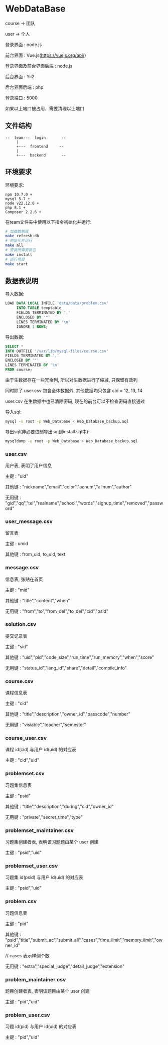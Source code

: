 # WebDataBase

course -> 团队

user   -> 个人

登录界面 : node.js

前台界面 : Vue.js(https://vuejs.org/api/)

登录界面及前台界面后端 : node.js

后台界面 : Yii2

后台界面后端 : php

登录端口 : 5000

如果以上端口被占用，需要清理以上端口

## 文件结构
```
--  team---  login       --
	 |		
	 +---  frontend     --
	 |
	 +---  backend	     --
```

## 环境要求

环境要求:

```
npm 10.7.0 +
mysql 5.7 +
node v22.12.0 +
php 8.1 +
Composer 2.2.6 +
```


在team文件夹中使用以下指令初始化并运行:

```bash
# 加载数据库
make refresh-db
# 初始化并运行
make all
# 安装所需安装包
make install
# 运行项目
make start
```

## 数据表说明

导入数据:

```sql
LOAD DATA LOCAL INFILE 'data/data/problem.csv'
     INTO TABLE temptable
     FIELDS TERMINATED BY ',' 
     ENCLOSED BY '"'
     LINES TERMINATED BY '\n'
     IGNORE 1 ROWS;
```

导出数据:

```sql
SELECT * 
INTO OUTFILE '/var/lib/mysql-files/course.csv'
FIELDS TERMINATED BY ',' 
ENCLOSED BY '"' 
LINES TERMINATED BY '\n'
FROM course;
```

由于生数据存在一些冗余列, 所以对生数据进行了缩减, 只保留有效列

同时除了 user.csv 包含全体数据外, 其他数据均只包含 cid = 12, 13, 14

user.csv 在生数据中也已清除密码, 现在的前台可以不检查密码直接通过

导入sql:

```bash
mysql -u root -p Web_Database < Web_Database_backup.sql
```

导出sql(非必要进制导出sql到install.sql中):
```bash
mysqldump -u root -p Web_Database > Web_Database_backup.sql
```


### user.csv

用户表, 表明了用户信息

主键 : "uid"

其他键 : "nickname","email","color","acnum","allnum","author"

无用键 : "gid","qq","tel","realname","school","words","signup_time","removed","password"

### user_message.csv

留言表

主键 : umid

其他键 : from_uid, to_uid, text

### message.csv

信息表, 张贴在首页

主键 : "mid"

其他键 : "title","content","when"

无用键 : "from","to","from_del","to_del","cid","psid"

### solution.csv

提交记录表

主键 : "sid"

其他键 : "uid","pid","code_size","run_time","run_memory","when","score"

无用键 : "status_id","lang_id","share","detail","compile_info"

### course.csv

课程信息表

主键 : "cid"

其他键 : "title","description","owner_id","passcode","number"

无用键 : "visiable","teacher","semester"

### course_user.csv

课程 id(cid) 与用户 id(uid) 的对应表

主键 : "cid","uid"

### problemset.csv

习题集信息表

主键 : "psid"

其他键 : "title","description","during","cid","owner_id"

无用键 : "private","secret_time","type"

### problemset_maintainer.csv

习题集创建者表, 表明该习题题由某个 user 创建

主键 : "psid","uid"

### problemset_user.csv

习题集 id(psid) 与用户 id(uid) 的对应表

主键 : "psid","uid"

### problem.csv

习题信息表

主键 : "pid"

其他键 : "psid","title","submit_ac","submit_all","cases","time_limit","memory_limit","owner_id"

// cases 表示样例个数

无用键 : "extra","special_judge","detail_judge","extension"

### problem_maintainer.csv

题目创建者表, 表明该题目由某个 user 创建

主键 : "pid","uid"

### problem_user.csv

习题 id(pid) 与用户 id(uid) 的对应表

主键 : "pid","uid"